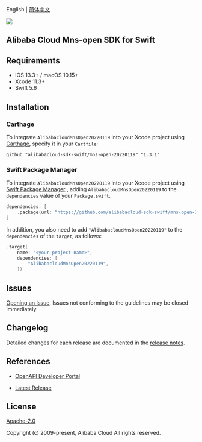 English | [简体中文](README-CN.md)

![](https://aliyunsdk-pages.alicdn.com/icons/AlibabaCloud.svg)

## Alibaba Cloud Mns-open SDK for Swift

## Requirements

- iOS 13.3+ / macOS 10.15+
- Xcode 11.3+
- Swift 5.6

## Installation

### Carthage

To integrate `AlibabacloudMnsOpen20220119` into your Xcode project using [Carthage](https://github.com/Carthage/Carthage), specify it in your `Cartfile`:

```ogdl
github "alibabacloud-sdk-swift/mns-open-20220119" "1.3.1"
```

### Swift Package Manager

To integrate `AlibabacloudMnsOpen20220119` into your Xcode project using [Swift Package Manager](https://swift.org/package-manager/) , adding `AlibabacloudMnsOpen20220119` to the `dependencies` value of your `Package.swift`.

```swift
dependencies: [
    .package(url: "https://github.com/alibabacloud-sdk-swift/mns-open-20220119.git", from: "1.3.1")
]
```

In addition, you also need to add `"AlibabacloudMnsOpen20220119"` to the `dependencies` of the `target`, as follows:

```swift
.target(
    name: "<your-project-name>",
    dependencies: [
        "AlibabacloudMnsOpen20220119",
    ])
```

## Issues

[Opening an Issue](https://github.com/alibabacloud-sdk-swift/mns-open-20220119/issues/new), Issues not conforming to the guidelines may be closed immediately.

## Changelog

Detailed changes for each release are documented in the [release notes](./ChangeLog.txt).

## References

* [OpenAPI Developer Portal](https://next.api.alibabacloud.com/home)
- [Latest Release](https://github.com/alibabacloud-sdk-swift/mns-open-20220119)

## License

[Apache-2.0](http://www.apache.org/licenses/LICENSE-2.0)

Copyright (c) 2009-present, Alibaba Cloud All rights reserved.
